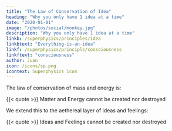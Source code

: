 ```yaml
---
title: "The Law of Conservation of Idea"
heading: "Why you only have 1 idea at a time"
date: "2020-01-01"
image: "/photos/social/monkey.jpg"
description: "Why you only have 1 idea at a time"
linkb: /superphysics/principles/idea
linkbtext: "Everything-is-an-idea"
linkf: /superphysics/principls/consciousness
linkftext: "consciousness"
author: Juan
icon: /icons/sp.png
icontext: Superphysics icon
---
```


The law of conservation of mass and energy is:

{{< quote >}}
Matter and Energy cannot be created nor destroyed 
</div>


We extend this to the aethereal layer of ideas and feelings:

{{< quote >}}
Ideas and Feelings cannot be created nor destroyed 
</div>

